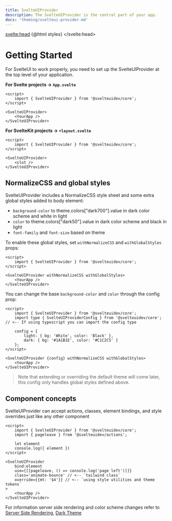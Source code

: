 ```yaml
---
title: SvelteUIProvider
description: The SvelteUIProvider is the central part of your app.
docs: 'theming/svelteui-provider.md'
---
```


<script>
    import { Heading, Preview } from 'components'
    import { Prism } from "@svelteuidev/prism";

    const styles = `<style id='svelteui-inject-body' type='text/css'>.article>*:nth-child(3){margin-top:15rem!important;}@media(max-width: 800px){.article>*:nth-child(3){margin-top:18rem!important;}}<\/style>`;

    const step1 = `
    `
</script>

<svelte:head>
{@html styles}
</svelte:head>

<Heading />

# Getting Started

For SvelteUI to work properly, you need to set up the SvelteUIProvider at the top level of your application.

**For Svelte projects -> `App.svelte`**

```svelte
<script>
	import { SvelteUIProvider } from '@svelteuidev/core';
</script>

<SvelteUIProvider>
	<YourApp />
</SvelteUIProvider>
```

**For SvelteKit projects -> `+layout.svelte`**

```svelte
<script>
	import { SvelteUIProvider } from '@svelteuidev/core';
</script>

<SvelteUIProvider>
	<slot />
</SvelteUIProvider>
```

## NormalizeCSS and global styles

SvelteUIProvider includes a NormalizeCSS style sheet and some extra global styles added to body element:

- `background-color` to theme.colors["dark700"].value in dark color scheme and white in light
- `color` to theme.colors["dark50"].value in dark color scheme and black in light
- `font-family` and `font-size` based on theme

To enable these global styles, set `withNormalizeCSS` and `withGlobalStyles` props:

```svelte
<script>
	import { SvelteUIProvider } from '@svelteuidev/core';
</script>

<SvelteUIProvider withNormalizeCSS withGlobalStyles>
	<YourApp />
</SvelteUIProvider>
```

You can change the base `background-color` and `color` through the config prop:

```svelte
<script>
	import { SvelteUIProvider } from '@svelteuidev/core';
	import type { SvelteUIProviderConfig } from '@svelteuidev/core'; // <-- If using typescript you can import the config type

	config = {
		light: { bg: 'White', color: 'Black' },
		dark: { bg: '#1A1B1E', color: '#C1C2C5' }
	};
</script>

<SvelteUIProvider {config} withNormalizeCSS withGlobalStyles>
	<YourApp />
</SvelteUIProvider>
```

> Note that extending or overriding the default theme will come later, this config only handles global styles defined above.

## Component concepts

SvelteUIProvider can accept actions, classes, element bindings, and style overrides just like any other component

```svelte
<script>
	import { SvelteUIProvider } from '@svelteuidev/core';
	import { pageleave } from '@svelteuidev/actions';

    let element
    console.log({ element })
</script>

<SvelteUIProvider
    bind:element
    use={[[pageleave, () => console.log('page left')]]}
    class='animate-bounce' // <-- `tailwind class`
    override={{mt: '$4'}} // <-- `using style utilities and theme tokens`
>
	<YourApp />
</SvelteUIProvider>
```

For information server side rendering and color scheme changes refer to [Server Side Rendering](theming/ssr), [Dark Theme](theming/dark-theme)

